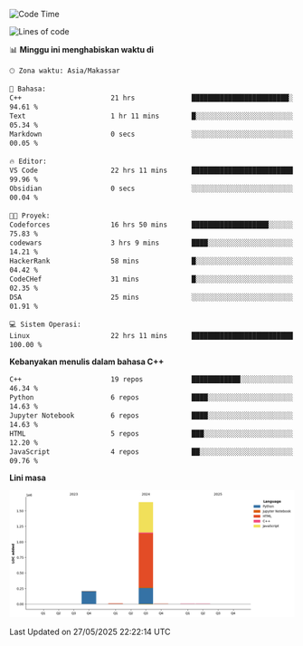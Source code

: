 <!--START_SECTION:waka-->
![Code Time](http://img.shields.io/badge/Code%20Time-242%20hrs%2028%20mins-blue)

![Lines of code](https://img.shields.io/badge/Sejak%20Hello%20World%20aku%20telah%20menulis-1.9%20million%20baris%20kode-blue)

📊 **Minggu ini menghabiskan waktu di** 

```text
🕑︎ Zona waktu: Asia/Makassar

💬 Bahasa: 
C++                      21 hrs              ████████████████████████░   94.61 % 
Text                     1 hr 11 mins        █░░░░░░░░░░░░░░░░░░░░░░░░   05.34 % 
Markdown                 0 secs              ░░░░░░░░░░░░░░░░░░░░░░░░░   00.05 % 

🔥 Editor: 
VS Code                  22 hrs 11 mins      █████████████████████████   99.96 % 
Obsidian                 0 secs              ░░░░░░░░░░░░░░░░░░░░░░░░░   00.04 % 

🐱‍💻 Proyek: 
Codeforces               16 hrs 50 mins      ███████████████████░░░░░░   75.83 % 
codewars                 3 hrs 9 mins        ████░░░░░░░░░░░░░░░░░░░░░   14.21 % 
HackerRank               58 mins             █░░░░░░░░░░░░░░░░░░░░░░░░   04.42 % 
CodeCHef                 31 mins             █░░░░░░░░░░░░░░░░░░░░░░░░   02.35 % 
DSA                      25 mins             ░░░░░░░░░░░░░░░░░░░░░░░░░   01.91 % 

💻 Sistem Operasi: 
Linux                    22 hrs 11 mins      █████████████████████████   100.00 % 
```

**Kebanyakan menulis dalam bahasa C++** 

```text
C++                      19 repos            ████████████░░░░░░░░░░░░░   46.34 % 
Python                   6 repos             ████░░░░░░░░░░░░░░░░░░░░░   14.63 % 
Jupyter Notebook         6 repos             ████░░░░░░░░░░░░░░░░░░░░░   14.63 % 
HTML                     5 repos             ███░░░░░░░░░░░░░░░░░░░░░░   12.20 % 
JavaScript               4 repos             ██░░░░░░░░░░░░░░░░░░░░░░░   09.76 % 
```



**Lini masa**

![Lines of Code chart](https://raw.githubusercontent.com/yusuf601/yusuf601/main/assets/bar_graph.png)


 Last Updated on 27/05/2025 22:22:14 UTC
<!--END_SECTION:waka-->
